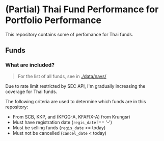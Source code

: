 # (Partial) Thai Fund Performance for Portfolio Performance

This repository contains some of perfomance for Thai funds.

## Funds

### What are included?

> For the list of all funds, see in [./data/navs/](./data/navs/)

Due to rate limit restricted by SEC API, I'm gradually increasing the coverage for Thai funds.

The following criteria are used to determine which funds are in this repository:

- From SCB, KKP, and (KFGG-A, KFAFIX-A) from Krungsri
- Must have registration date (`regis_date` !== '-')
- Must be selling funds (`regis_date` <= today)
- Must not be cancelled (`cancel_date` < today)
